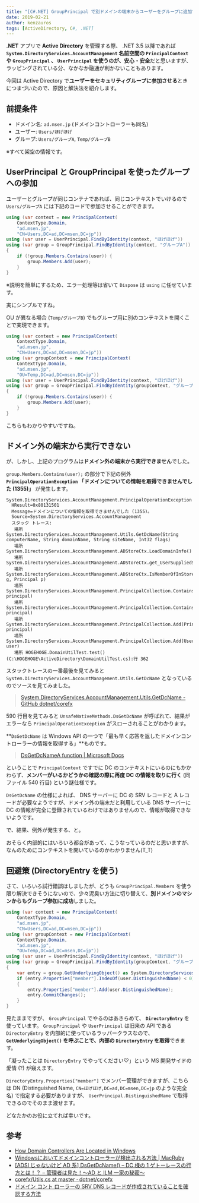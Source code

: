```yaml
---
title: "[C#.NET] GroupPrincipal で別ドメインの端末からユーザーをグループに追加できない"
date: 2019-02-21
author: kenzauros
tags: [ActiveDirectory, C#, .NET]
---
```


**.NET** アプリで **Active Directory** を管理する際、 .NET 3.5 以降であれば **`System.DirectoryServices.AccountManagement` 名前空間の `PrincipalContext` や `GroupPrincipal` 、 `UserPrincipal` を使うのが、安心・安全**だと思いますが、ラッピングされている分、なかなか融通が利かないこともあります。

今回は Active Directory で**ユーザーをセキュリティグループに参加させる**ときにつまづいたので、原因と解決法を紹介します。

## 前提条件

- ドメイン名: `ad.msen.jp` (ドメインコントローラーも同名)
- ユーザー: `Users/ほげほげ`
- グループ: `Users/グループA`, `Temp/グループB`

※すべて架空の情報です。

## UserPrincipal と GroupPrincipal を使ったグループへの参加

ユーザーとグループが同じコンテナであれば、同じコンテキストでいけるので `Users/グループA` には下記のコードで参加させることができます。

```cs
using (var context = new PrincipalContext(
    ContextType.Domain,
    "ad.msen.jp",
    "CN=Users,DC=ad,DC=msen,DC=jp"))
using (var user = UserPrincipal.FindByIdentity(context, "ほげほげ"))
using (var group = GroupPrincipal.FindByIdentity(context, "グループA"))
{
    if (!group.Members.Contains(user)) {
        group.Members.Add(user);
    }
}
```

※説明を簡単にするため、エラー処理等は省いて `Dispose` は `using` に任せています。

実にシンプルですね。

OU が異なる場合 (`Temp/グループB`) でもグループ用に別のコンテキストを開くことで実現できます。

```cs
using (var context = new PrincipalContext(
    ContextType.Domain,
    "ad.msen.jp",
    "CN=Users,DC=ad,DC=msen,DC=jp"))
using (var groupContext = new PrincipalContext(
    ContextType.Domain,
    "ad.msen.jp",
    "OU=Temp,DC=ad,DC=msen,DC=jp"))
using (var user = UserPrincipal.FindByIdentity(context, "ほげほげ"))
using (var group = GroupPrincipal.FindByIdentity(groupContext, "グループB"))
{
    if (!group.Members.Contains(user)) {
        group.Members.Add(user);
    }
}
```

こちらもわかりやすいですね。

## ドメイン外の端末から実行できない

が、しかし、上記のプログラムは**ドメイン外の端末から実行できません**でした。

`group.Members.Contains(user);` の部分で下記の例外 **`PrincipalOperationException` 「ドメインについての情報を取得できませんでした (1355)」** が発生します。

```
System.DirectoryServices.AccountManagement.PrincipalOperationException
  HResult=0x80131501
  Message=ドメインについての情報を取得できませんでした (1355)。
  Source=System.DirectoryServices.AccountManagement
  スタック トレース:
   場所 System.DirectoryServices.AccountManagement.Utils.GetDcName(String computerName, String domainName, String siteName, Int32 flags)
   場所 System.DirectoryServices.AccountManagement.ADStoreCtx.LoadDomainInfo()
   場所 System.DirectoryServices.AccountManagement.ADStoreCtx.get_UserSuppliedServerName()
   場所 System.DirectoryServices.AccountManagement.ADStoreCtx.IsMemberOfInStore(GroupPrincipal g, Principal p)
   場所 System.DirectoryServices.AccountManagement.PrincipalCollection.ContainsNativeTest(Principal principal)
   場所 System.DirectoryServices.AccountManagement.PrincipalCollection.Contains(Principal principal)
   場所 System.DirectoryServices.AccountManagement.PrincipalCollection.Add(Principal principal)
   場所 System.DirectoryServices.AccountManagement.PrincipalCollection.Add(UserPrincipal user)
   場所 HOGEHOGE.DomainUtilTest.test() (C:\HOGEHOGE\ActiveDirectory\DomainUtilTest.cs):行 362
```

スタックトレースの一番最後を見てみると `System.DirectoryServices.AccountManagement.Utils.GetDcName` となっているのでソースを見てみました。

> [System.DirectoryServices.AccountManagement.Utils.GetDcName - GitHub dotnet/corefx](https://github.com/dotnet/corefx/blob/332d12c0a401927c84d8a2c2ea113427481689ab/src/System.DirectoryServices.AccountManagement/src/System/DirectoryServices/AccountManagement/Utils.cs#L584)

590 行目を見てみると `UnsafeNativeMethods.DsGetDcName` が呼ばれて、結果がエラーなら `PrincipalOperationException` がスローされることがわかります。

**`DsGetDcName` は Windows API の一つで「最も早く応答を返したドメインコントローラーの情報を取得する」**ものです。

> [DsGetDcNameA function | Microsoft Docs](https://docs.microsoft.com/ja-jp/windows/desktop/api/dsgetdc/nf-dsgetdc-dsgetdcnamea)

ということで `PrincipalContext` ですでに DC のコンテキストにいるのにもかかわらず、**メンバーがいるかどうかの確認の際に再度 DC の情報を取りに行く** (同ファイル 540 行目) という謎仕様です。

`DsGetDcName` の仕様によれば、 DNS サーバーに DC の SRV レコードと A レコードが必要なようですが、ドメイン外の端末だと利用している DNS サーバーに DC の情報が完全に登録されているわけではありませんので、情報が取得できないようです。

で、結果、例外が発生する、と。

おそらく内部的にはいろいろ都合があって、こうなっているのだと思いますが、なんのためにコンテキストを開いているのかわかりません(T_T)

## 回避策 (DirectoryEntry を使う)

さて、いろいろ試行錯誤はしましたが、どうも `GroupPrincipal.Members` を使う限り解決できそうにないので、少々泥臭い方法に切り替えて、**別ドメインのマシンからもグループ参加に成功**しました。

```cs
using (var context = new PrincipalContext(
    ContextType.Domain,
    "ad.msen.jp",
    "CN=Users,DC=ad,DC=msen,DC=jp"))
using (var groupContext = new PrincipalContext(
    ContextType.Domain,
    "ad.msen.jp",
    "OU=Temp,DC=ad,DC=msen,DC=jp"))
using (var user = UserPrincipal.FindByIdentity(context, "ほげほげ"))
using (var group = GroupPrincipal.FindByIdentity(groupContext, "グループB"))
{
    var entry = group.GetUnderlyingObject() as System.DirectoryServices.DirectoryEntry;
    if (entry.Properties["member"].IndexOf(user.DistinguishedName) < 0)
    {
        entry.Properties["member"].Add(user.DistinguishedName);
        entry.CommitChanges();
    }
}
```

見たままですが、 `GroupPrincipal` でやるのはあきらめて、 **`DirectoryEntry`** を使っています。 `GroupPrincipal` や `UserPrincipal` は旧来の API である `DirectoryEntry` を内部的に使っているラッパークラスなので、 **`GetUnderlyingObject()` を呼ぶことで、内部の `DirectoryEntry` を取得**できます。

「凝ったことは `DirectoryEntry` でやってください&#9825;」という MS 開発サイドの愛情 (?) が窺えます。

`DirectoryEntry.Properties["member"]` でメンバー管理ができますが、こちらは DN (Distinguished Name, `CN=ほげほげ,DC=ad,DC=msen,DC=jp` のような完全名) で指定する必要がありますが、 `UserPrincipal.DistinguishedName` で取得できるのでそのまま渡せます。

どなたかのお役に立てれば幸いです。

## 参考

- [How Domain Controllers Are Located in Windows](https://support.microsoft.com/ja-jp/help/247811/how-domain-controllers-are-located-in-windows)
- [Windowsにおいてドメインコントローラーが検出される方法 | MacRuby](https://macruby.info/domain-controller/how-domain-controllers-are-located-in-windows.html#more-1240)
- [\[ADSI じゃないけど AD 系\] DsGetDcName() – DC 様の 1 ゲトーレースの行方とは！？ – 管理者は見た！～AD と ILM 一家の秘密～](https://blogs.technet.microsoft.com/jpilmblg/2009/03/05/adsi-ad-dsgetdcname-dc-1-6528/)
- [corefx/Utils.cs at master · dotnet/corefx](https://github.com/dotnet/corefx/blob/master/src/System.DirectoryServices.AccountManagement/src/System/DirectoryServices/AccountManagement/Utils.cs#L584)
- [ドメイン コント ローラーの SRV DNS レコードが作成されていることを確認する方法](https://support.microsoft.com/ja-jp/help/816587/how-to-verify-that-srv-dns-records-have-been-created-for-a-domain-cont)